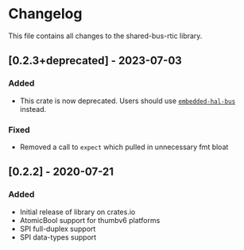 # Changelog

This file contains all changes to the shared-bus-rtic library.

## [0.2.3+deprecated] - 2023-07-03

### Added
- This crate is now deprecated. Users should use
[`embedded-hal-bus`](https://crates.io/crates/embedded-hal-bus) instead.

### Fixed
- Removed a call to `expect` which pulled in unnecessary fmt bloat

## [0.2.2] - 2020-07-21

### Added
- Initial release of library on crates.io
- AtomicBool support for thumbv6 platforms
- SPI full-duplex support
- SPI data-types support
